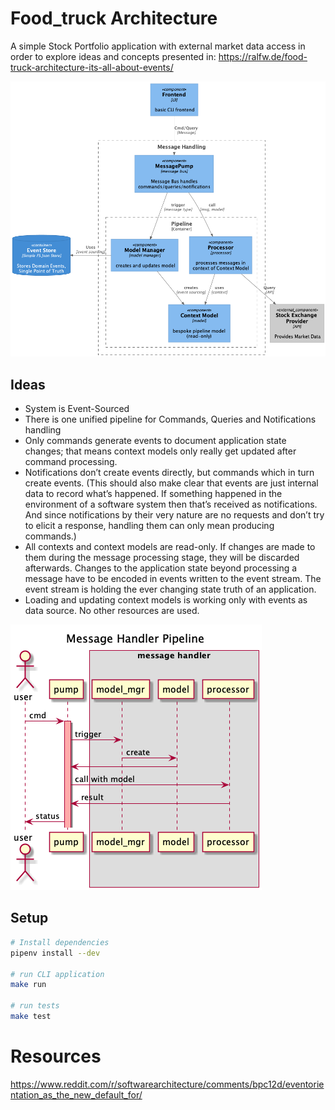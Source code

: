 # Food_truck Architecture

A simple Stock Portfolio application with external market data access
in order to explore ideas and concepts presented in:
https://ralfw.de/food-truck-architecture-its-all-about-events/

![component](doc/component.png)

## Ideas
- System is Event-Sourced
- There is one unified pipeline for Commands, Queries and Notifications handling
- Only commands generate events to document application state changes; 
  that means context models only really get updated after command processing.
- Notifications don’t create events directly, but commands which in turn create events. 
  (This should also make clear that events are just internal data to record what’s happened. 
  If something happened in the environment of a software system then that’s received as notifications. 
  And since notifications by their very nature are no requests and don’t try to elicit a response, 
  handling them can only mean producing commands.)
- All contexts and context models are read-only. 
  If changes are made to them during the message processing stage, they will be discarded afterwards. 
  Changes to the application state beyond processing a message have to be encoded in events written to the event stream. 
  The event stream is holding the ever changing state truth of an application.
- Loading and updating context models is working only with events as data source. No other resources are used.

![Pipeline](doc/pipeline.png)

## Setup
```sh
# Install dependencies
pipenv install --dev

# run CLI application
make run

# run tests
make test
```

# Resources
https://www.reddit.com/r/softwarearchitecture/comments/bpc12d/eventorientation_as_the_new_default_for/

